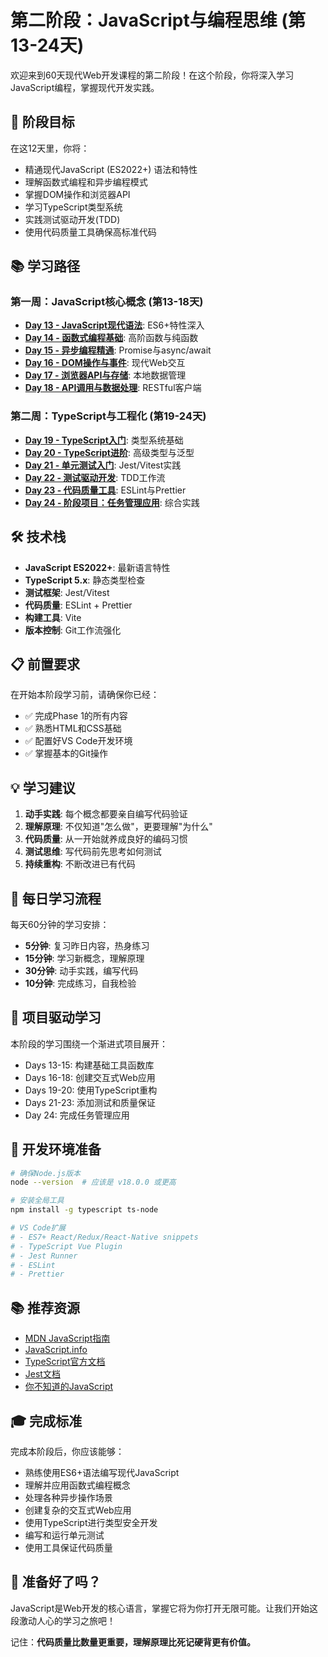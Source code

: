 # 第二阶段：JavaScript与编程思维 (第13-24天)

欢迎来到60天现代Web开发课程的第二阶段！在这个阶段，你将深入学习JavaScript编程，掌握现代开发实践。

## 🎯 阶段目标

在这12天里，你将：
- 精通现代JavaScript (ES2022+) 语法和特性
- 理解函数式编程和异步编程模式
- 掌握DOM操作和浏览器API
- 学习TypeScript类型系统
- 实践测试驱动开发(TDD)
- 使用代码质量工具确保高标准代码

## 📚 学习路径

### 第一周：JavaScript核心概念 (第13-18天)
- **[Day 13 - JavaScript现代语法](./day-13/)**: ES6+特性深入
- **[Day 14 - 函数式编程基础](./day-14/)**: 高阶函数与纯函数
- **[Day 15 - 异步编程精通](./day-15/)**: Promise与async/await
- **[Day 16 - DOM操作与事件](./day-16/)**: 现代Web交互
- **[Day 17 - 浏览器API与存储](./day-17/)**: 本地数据管理
- **[Day 18 - API调用与数据处理](./day-18/)**: RESTful客户端

### 第二周：TypeScript与工程化 (第19-24天)
- **[Day 19 - TypeScript入门](./day-19/)**: 类型系统基础
- **[Day 20 - TypeScript进阶](./day-20/)**: 高级类型与泛型
- **[Day 21 - 单元测试入门](./day-21/)**: Jest/Vitest实践
- **[Day 22 - 测试驱动开发](./day-22/)**: TDD工作流
- **[Day 23 - 代码质量工具](./day-23/)**: ESLint与Prettier
- **[Day 24 - 阶段项目：任务管理应用](./day-24/)**: 综合实践

## 🛠️ 技术栈

- **JavaScript ES2022+**: 最新语言特性
- **TypeScript 5.x**: 静态类型检查
- **测试框架**: Jest/Vitest
- **代码质量**: ESLint + Prettier
- **构建工具**: Vite
- **版本控制**: Git工作流强化

## 📋 前置要求

在开始本阶段学习前，请确保你已经：
- ✅ 完成Phase 1的所有内容
- ✅ 熟悉HTML和CSS基础
- ✅ 配置好VS Code开发环境
- ✅ 掌握基本的Git操作

## 💡 学习建议

1. **动手实践**: 每个概念都要亲自编写代码验证
2. **理解原理**: 不仅知道"怎么做"，更要理解"为什么"
3. **代码质量**: 从一开始就养成良好的编码习惯
4. **测试思维**: 写代码前先思考如何测试
5. **持续重构**: 不断改进已有代码

## 🎯 每日学习流程

每天60分钟的学习安排：
- **5分钟**: 复习昨日内容，热身练习
- **15分钟**: 学习新概念，理解原理
- **30分钟**: 动手实践，编写代码
- **10分钟**: 完成练习，自我检验

## 📝 项目驱动学习

本阶段的学习围绕一个渐进式项目展开：
- Days 13-15: 构建基础工具函数库
- Days 16-18: 创建交互式Web应用
- Days 19-20: 使用TypeScript重构
- Days 21-23: 添加测试和质量保证
- Day 24: 完成任务管理应用

## 🔧 开发环境准备

```bash
# 确保Node.js版本
node --version  # 应该是 v18.0.0 或更高

# 安装全局工具
npm install -g typescript ts-node

# VS Code扩展
# - ES7+ React/Redux/React-Native snippets
# - TypeScript Vue Plugin
# - Jest Runner
# - ESLint
# - Prettier
```

## 📚 推荐资源

- [MDN JavaScript指南](https://developer.mozilla.org/zh-CN/docs/Web/JavaScript/Guide)
- [JavaScript.info](https://javascript.info/)
- [TypeScript官方文档](https://www.typescriptlang.org/docs/)
- [Jest文档](https://jestjs.io/docs/getting-started)
- [你不知道的JavaScript](https://github.com/getify/You-Dont-Know-JS)

## 🎓 完成标准

完成本阶段后，你应该能够：
- 熟练使用ES6+语法编写现代JavaScript
- 理解并应用函数式编程概念
- 处理各种异步操作场景
- 创建复杂的交互式Web应用
- 使用TypeScript进行类型安全开发
- 编写和运行单元测试
- 使用工具保证代码质量

## 🚀 准备好了吗？

JavaScript是Web开发的核心语言，掌握它将为你打开无限可能。让我们开始这段激动人心的学习之旅吧！

记住：**代码质量比数量更重要，理解原理比死记硬背更有价值。**